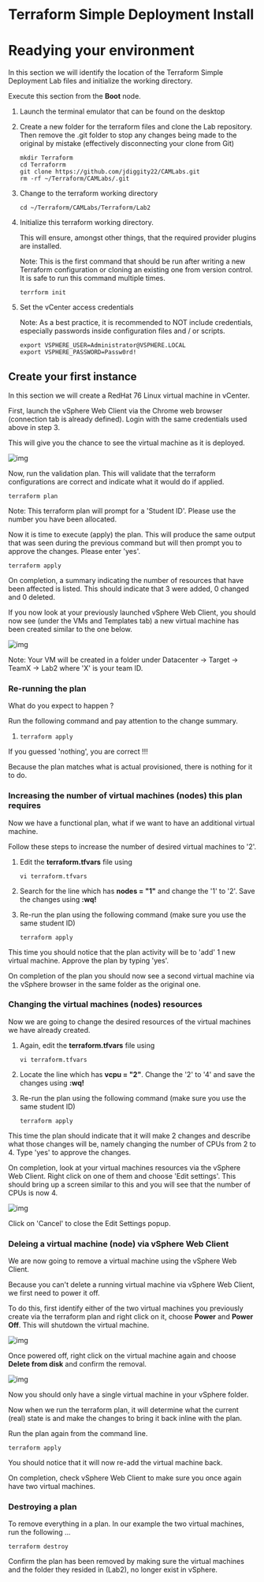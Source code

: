 # Terraform Simple Deployment Install

# Readying your environment

In this section we will identify the location of the Terraform Simple Deployment Lab files and initialize the working directory. 

Execute this section from the **Boot** node.

<!--login directory may change. Update the path once we know where it will reside. Need to know if this has to be pulled down as part of this lab -->

1. Launch the terminal emulator that can be found on the desktop

2. Create a new folder for the terraform files and clone the Lab repository. Then remove the .git folder to stop any changes being made to the original by mistake (effectively disconnecting your clone from Git)

   ```
   mkdir Terraform
   cd Terraforrm
   git clone https://github.com/jdiggity22/CAMLabs.git
   rm -rf ~/Terraform/CAMLabs/.git
   ```

3. Change to the terraform working directory

   ```
   cd ~/Terraform/CAMLabs/Terraform/Lab2
   ```

4. Initialize this terraform working directory. 

   This will ensure, amongst other things, that the required provider plugins are installed.	

   Note: This is the first command that should be run after writing a new Terraform configuration or cloning an existing one from version control. It is safe to run this command multiple times.

   ```
   terrform init
   ```

5. Set the vCenter access credentials

   Note: As a best practice, it is recommended to NOT include credentials, especially passwords inside configuration files and / or scripts.

   ```
   export VSPHERE_USER=Administrator@VSPHERE.LOCAL
   export VSPHERE_PASSWORD=Passw0rd!
   ```

## Create your first instance

In this section we will create a RedHat 76 Linux virtual machine in vCenter. 

First, launch the vSphere Web Client via the Chrome web browser (connection tab is already defined). Login with the same credentials used above in step 3.

This will give you the chance to see the virtual machine as it is deployed.

![img](../images/chrome_vsphere_screen.png)

Now, run the validation plan. This will validate that the terraform configurations are correct and indicate what it would do if applied.

```
terraform plan
```

Note: This terraform plan will prompt for a 'Student ID'. Please use the number you have been allocated.

Now it is time to execute (apply) the plan. This will produce the same output that was seen during the previous command but will then prompt you to approve the changes. Please enter 'yes'.

```
terraform apply
```

On completion, a summary indicating the number of resources that have been affected is listed. This should indicate that 3 were added, 0 changed and 0 deleted.

If you now look at your previously launched vSphere Web Client, you should now see (under the VMs and Templates tab) a new virtual machine has been created similar to the one below. 

![img](../images/LAB_2-2_A.png)

Note: Your VM will be created in a folder under Datacenter -> Target -> TeamX -> Lab2 where 'X' is your team ID.

### Re-running the plan

What do you expect to happen ?

Run the following command and pay attention to the change summary.

1. ```
   terraform apply
   ```

If you guessed 'nothing', you are correct !!! 

Because the plan matches what is actual provisioned, there is nothing for it to do.

### Increasing the number of virtual machines (nodes) this plan requires

Now we have a functional plan, what if we want to have an additional virtual machine.

Follow these steps to increase the number of desired virtual machines to '2'.

1. Edit the **terraform.tfvars** file using

   ```
   vi terraform.tfvars
   ```

2. Search for the line which has **nodes = "1"** and change the '1' to '2'. Save the changes using **:wq!**

3. Re-run the plan using the following command (make sure you use the same student ID)

   ```
   terraform apply 
   ```

This time you should notice that the plan activity will be to 'add' 1 new virtual machine. Approve the plan by typing 'yes'.

On completion of the plan you should now see a second virtual machine via the vSphere browser in the same folder as the original one.

### Changing the virtual machines (nodes) resources

Now we are going to change the desired resources of the virtual machines we have already created.

1. Again, edit the **terraform.tfvars** file using

   ```
   vi terraform.tfvars
   ```

2. Locate the line which has **vcpu = "2"**. Change the '2' to '4' and save the changes using **:wq!**

3. Re-run the plan using the following command (make sure you use the same student ID)

   ```
   terraform apply 
   ```

This time the plan should indicate that it will make 2 changes and describe what those changes will be, namely changing the number of CPUs from 2 to 4. Type 'yes' to approve the changes.

On completion, look at your virtual machines resources via the vSphere Web Client. Right click on one of them and choose 'Edit settings'. This should bring up a screen similar to this and you will see that the number of CPUs is now 4.

![img](../images/LAB_2-2_B.png)

Click on 'Cancel' to close the Edit Settings popup.

### Deleing a virtual machine (node) via vSphere Web Client

We are now going to remove a virtual machine using the vSphere Web Client. 

Because you can't delete a running virtual machine via vSphere Web Client, we first need to power it off.

To do this, first identify either of the two virtual machines you previously create via the terraform plan and right click on it, choose **Power** and **Power Off**. This will shutdown the virtual machine.

![img](../images/LAB_2-2_C.png)

Once powered off, right click on the virtual machine again and choose **Delete from disk** and confirm the removal.

![img](../images/LAB_2-2_D.png)

Now you should only have a single virtual machine in your vSphere folder.

Now when we run the terraform plan, it will determine what the current (real) state is and make the changes to bring it back inline with the plan.

Run the plan again from the command line.

```
terraform apply
```

You should notice that it will now re-add the virtual machine back. 

On completion, check vSphere Web Client to make sure you once again have two virtual machines.

### Destroying a plan

To remove everything in a plan. In our example the two virtual machines, run the following ...

```
terraform destroy
```

Confirm the plan has been removed by making sure the virtual machines and the folder they resided in (Lab2), no longer exist in vSphere.
